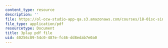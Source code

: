 ```yaml
---
content_type: resource
description: ''
file: https://ol-ocw-studio-app-qa.s3.amazonaws.com/courses/18-01sc-single-variable-calculus-fall-2010/40256c8954c0487efc46dd8edab7e0a0_RiRQDZjYkzo.pdf
file_type: application/pdf
resourcetype: Document
title: 3play pdf file
uid: 40256c89-54c0-487e-fc46-dd8edab7e0a0
---
```

